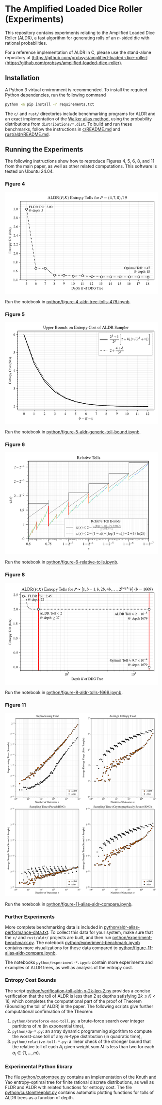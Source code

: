 # The Amplified Loaded Dice Roller (Experiments)

This repository contains experiments relating to the
Amplified Loaded Dice Roller (ALDR), a fast algorithm for generating
rolls of an $n$-sided die with rational probabilities.

For a reference implementation of ALDR in C, please use the
stand-alone repository at
[https://github.com/probsys/amplified-loaded-dice-roller](https://github.com/probsys/amplified-loaded-dice-roller).

## Installation

A Python 3 virtual environment is recommended. To install the required
Python dependencies, run the following command

```sh
python -m pip install -r requirements.txt
```

The `c/` and `rust/` directories include benchmarking programs
for ALDR and an exact implementation of the
[Walker alias method](https://dl.acm.org/doi/10.1145/355744.355749),
using the probability distributions from `distributions/*.dist`.
To build and run these benchmarks, follow the instructions in
[c/README.md](c/README.md) and
[rust/aldr/README.md](rust/aldr/README.md).

## Running the Experiments

The following instructions show how to reproduce
Figures 4, 5, 6, 8, and 11 from the main paper,
as well as other related computations.
This software is tested on Ubuntu 24.04.

### Figure 4

![](python/aldr-tree-tolls-478.png)

Run the notebook in
[python/figure-4-aldr-tree-tolls-478.ipynb](python/figure-4-aldr-tree-tolls-478.ipynb).

### Figure 5

![](python/aldr-generic-toll-bound.png)

Run the notebook in
[python/figure-5-aldr-generic-toll-bound.ipynb](python/figure-5-aldr-generic-toll-bound.ipynb).

### Figure 6

![](python/relative-tolls.png)

Run the notebook in
[python/figure-6-relative-tolls.ipynb](python/figure-6-relative-tolls.ipynb).

### Figure 8

![](python/aldr-tolls-1669.png)

Run the notebook in
[python/figure-8-aldr-tolls-1669.ipynb](python/figure-8-aldr-tolls-1669.ipynb).

### Figure 11

![](python/alias-aldr-compare.png)

Run the notebook in
[python/figure-11-alias-aldr-compare.ipynb](python/figure-11-alias-aldr-compare.ipynb).

### Further Experiments

More complete benchmarking data is included in
[python/aldr-alias-performance-data.txt](python/aldr-alias-performance-data.txt).
To collect this data for your system, make sure that the
`c/` and `rust/aldr/` projects are built, and then run
[python/experiment-benchmark.py](python/experiment-benchmark.py).
The notebook
[python/experiment-benchmark.ipynb](python/experiment-benchmark.ipynb)
contains more visualizations
for these data compared to
[python/figure-11-alias-aldr-compare.ipynb](python/figure-11-alias-aldr-compare.ipynb).

The notebooks `python/experiment-*.ipynb` contain more experiments
and examples of ALDR trees, as well as analysis of the entropy cost.

### Entropy Cost Bounds

The script
[python/verification-toll-aldr-p-2k-leq-2.py](python/verification-toll-aldr-p-2k-leq-2.py)
provides a concise verification that the toll of ALDR
is less than $2$ at depths satisfying $2k \leq K < 16$,
which completes the computational part of the proof of
Theorem (Bounding the toll of ALDR) in the paper.
The following scripts give further computational
confirmation of the Theorem:

1. `python/bruteforce-max-toll.py`:
a brute-force search over integer partitions of $m$
(in exponential time),
1. `python/dp-*.py`:
an array dynamic programming algorithm to
compute the worst-case toll of any $m$-type distribution
(in quadratic time),
1. `python/relative-toll-*.py`:
a linear check of the stronger bound that the
relative toll of each $A_i$ given weight sum $M$
is less than two for each $a_i \in \{ 1, \ldots, m \}$.

### Experimental Python library

The file [python/customtree.py](python/customtree.py)
contains an implementation of the Knuth and Yao
entropy-optimal tree for finite rational discrete distributions,
as well as FLDR and ALDR with related functions for entropy cost.
The file [python/customtreeplot.py](python/customtreeplot.py)
contains automatic plotting functions for tolls of ALDR trees
as a function of depth.
